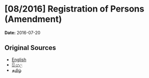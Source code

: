 # [08/2016] Registration of Persons (Amendment)

**Date:** 2016-07-20

## Original Sources

- [English](https://documents.gov.lk/view/acts/2016/7/08-2016_E.pdf)
- [සිංහල](https://documents.gov.lk/view/acts/2016/7/08-2016_S.pdf)
- [தமிழ்](https://documents.gov.lk/view/acts/2016/7/08-2016_T.pdf)
